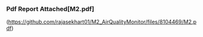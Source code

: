 ### Pdf Report Attached[M2.pdf]

(https://github.com/rajasekhart01/M2_AirQualityMonitor/files/8104469/M2.pdf)


